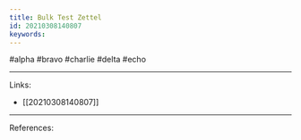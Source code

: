 ```yaml
---
title: Bulk Test Zettel
id: 20210308140807
keywords:
---
```

#alpha #bravo #charlie #delta #echo

---
Links:

- [[20210308140807]]

---
References:
